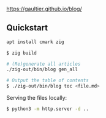 https://gaultier.github.io/blog/


## Quickstart

```sh
apt install cmark zig

$ zig build

# (Re)generate all articles
./zig-out/bin/blog gen_all

# Output the table of contents
$ ./zig-out/bin/blog toc <file.md>
```

Serving the files locally:

```sh
$ python3 -m http.server -d ..
```
